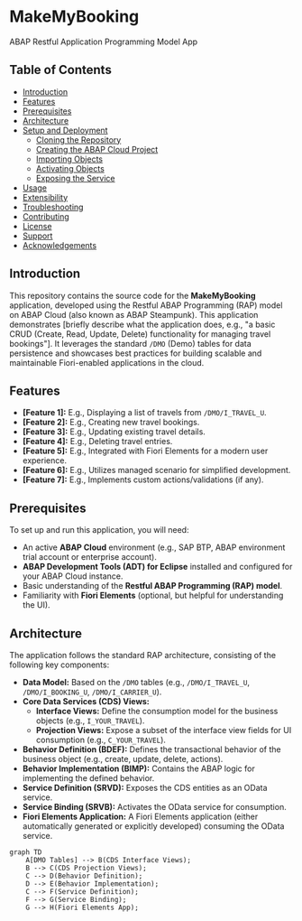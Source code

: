 # MakeMyBooking
ABAP Restful Application Programming Model App
## Table of Contents

* [Introduction](#introduction)
* [Features](#features)
* [Prerequisites](#prerequisites)
* [Architecture](#architecture)
* [Setup and Deployment](#setup-and-deployment)
    * [Cloning the Repository](#cloning-the-repository)
    * [Creating the ABAP Cloud Project](#creating-the-abap-cloud-project)
    * [Importing Objects](#importing-objects)
    * [Activating Objects](#activating-objects)
    * [Exposing the Service](#exposing-the-service)
* [Usage](#usage)
* [Extensibility](#extensibility)
* [Troubleshooting](#troubleshooting)
* [Contributing](#contributing)
* [License](#license)
* [Support](#support)
* [Acknowledgements](#acknowledgements)

## Introduction

This repository contains the source code for the **MakeMyBooking** application, developed using the Restful ABAP Programming (RAP) model on ABAP Cloud (also known as ABAP Steampunk). This application demonstrates [briefly describe what the application does, e.g., "a basic CRUD (Create, Read, Update, Delete) functionality for managing travel bookings"]. It leverages the standard `/DMO` (Demo) tables for data persistence and showcases best practices for building scalable and maintainable Fiori-enabled applications in the cloud.

## Features

* **[Feature 1]:** E.g., Displaying a list of travels from `/DMO/I_TRAVEL_U`.
* **[Feature 2]:** E.g., Creating new travel bookings.
* **[Feature 3]:** E.g., Updating existing travel details.
* **[Feature 4]:** E.g., Deleting travel entries.
* **[Feature 5]:** E.g., Integrated with Fiori Elements for a modern user experience.
* **[Feature 6]:** E.g., Utilizes managed scenario for simplified development.
* **[Feature 7]:** E.g., Implements custom actions/validations (if any).

## Prerequisites

To set up and run this application, you will need:

* An active **ABAP Cloud** environment (e.g., SAP BTP, ABAP environment trial account or enterprise account).
* **ABAP Development Tools (ADT) for Eclipse** installed and configured for your ABAP Cloud instance.
* Basic understanding of the **Restful ABAP Programming (RAP) model**.
* Familiarity with **Fiori Elements** (optional, but helpful for understanding the UI).

## Architecture

The application follows the standard RAP architecture, consisting of the following key components:

* **Data Model:** Based on the `/DMO` tables (e.g., `/DMO/I_TRAVEL_U`, `/DMO/I_BOOKING_U`, `/DMO/I_CARRIER_U`).
* **Core Data Services (CDS) Views:**
    * **Interface Views:** Define the consumption model for the business objects (e.g., `I_YOUR_TRAVEL`).
    * **Projection Views:** Expose a subset of the interface view fields for UI consumption (e.g., `C_YOUR_TRAVEL`).
* **Behavior Definition (BDEF):** Defines the transactional behavior of the business object (e.g., create, update, delete, actions).
* **Behavior Implementation (BIMP):** Contains the ABAP logic for implementing the defined behavior.
* **Service Definition (SRVD):** Exposes the CDS entities as an OData service.
* **Service Binding (SRVB):** Activates the OData service for consumption.
* **Fiori Elements Application:** A Fiori Elements application (either automatically generated or explicitly developed) consuming the OData service.

```mermaid
graph TD
    A[DMO Tables] --> B(CDS Interface Views);
    B --> C(CDS Projection Views);
    C --> D(Behavior Definition);
    D --> E(Behavior Implementation);
    C --> F(Service Definition);
    F --> G(Service Binding);
    G --> H(Fiori Elements App);
